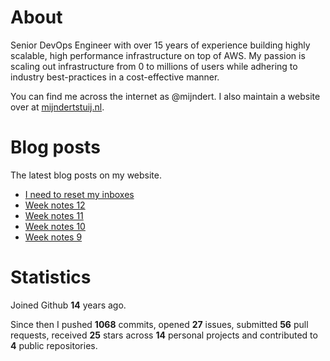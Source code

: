 # About

Senior DevOps Engineer with over 15 years of experience building highly scalable, high performance infrastructure on top of AWS. My passion is scaling out infrastructure from 0 to millions of users while adhering to industry best-practices in a cost-effective manner.

You can find me across the internet as @mijndert. I also maintain a website over at [mijndertstuij.nl](https://mijndertstuij.nl/).

# Blog posts

The latest blog posts on my website.

<!-- BLOGPOSTS:START -->
- [I need to reset my inboxes](https://mijndertstuij.nl/posts/reset-my-inboxes/)
- [Week notes 12](https://mijndertstuij.nl/posts/week-notes-12/)
- [Week notes 11](https://mijndertstuij.nl/posts/week-notes-11/)
- [Week notes 10](https://mijndertstuij.nl/posts/week-notes-10/)
- [Week notes 9](https://mijndertstuij.nl/posts/week-notes-9/)
<!-- BLOGPOSTS:END -->

# Statistics

Joined Github **14** years ago.

Since then I pushed **1068** commits, opened **27** issues, submitted **56** pull requests, received **25** stars across **14** personal projects and contributed to **4** public repositories.
